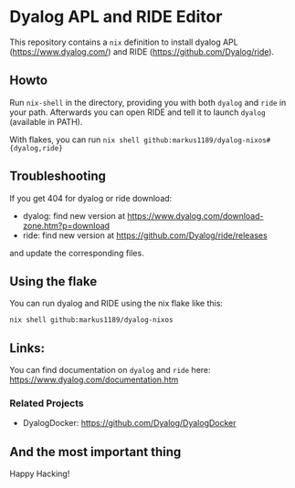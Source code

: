 # Dyalog APL and RIDE Editor

This repository contains a `nix` definition to install dyalog APL
(https://www.dyalog.com/) and RIDE (https://github.com/Dyalog/ride).

## Howto

Run `nix-shell` in the directory, providing you with both `dyalog` and
`ride` in your path.  Afterwards you can open RIDE and tell it to
launch `dyalog` (available in PATH).

With flakes, you can run `nix shell github:markus1189/dyalog-nixos#{dyalog,ride}`

## Troubleshooting

If you get 404 for dyalog or ride download:
  - dyalog: find new version at https://www.dyalog.com/download-zone.htm?p=download
  - ride: find new version at  https://github.com/Dyalog/ride/releases

and update the corresponding files.

## Using the flake

You can run dyalog and RIDE using the nix flake like this:

```
nix shell github:markus1189/dyalog-nixos
```

## Links:

You can find documentation on `dyalog` and `ride` here: https://www.dyalog.com/documentation.htm

### Related Projects

- DyalogDocker: https://github.com/Dyalog/DyalogDocker

## And the most important thing

Happy Hacking!
